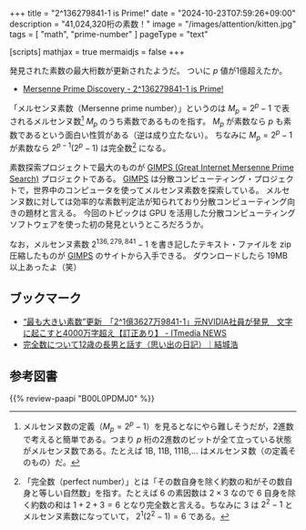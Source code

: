 +++
title = "2^136279841-1 is Prime!"
date =  "2024-10-23T07:59:26+09:00"
description = "41,024,320桁の素数！"
image = "/images/attention/kitten.jpg"
tags = [ "math", "prime-number" ]
pageType = "text"

[scripts]
  mathjax = true
  mermaidjs = false
+++

発見された素数の最大桁数が更新されたようだ。
ついに $p$ 値が1億超えたか。

- [Mersenne Prime Discovery - 2^136279841-1 is Prime!](//www.mersenne.org/primes/?press=M136279841)

「メルセンヌ素数（Mersenne prime number）」というのは $M_p = 2^p-1$ で表されるメルセンヌ数[^mn1] $M_p$ のうち素数であるものを指す。
$M_p$ が素数なら $p$ も素数であるという面白い性質がある（逆は成り立たない）。
ちなみに $M_p = 2^p-1$ が素数なら $2^{p-1}(2^p-1)$ は完全数[^pn] になる。

[^mn1]: メルセンヌ数の定義（$M_p = 2^p-1$）を見るとなにやら難しそうだが，2進数で考えると簡単である。つまり $p$ 桁の2進数のビットが全て立っている状態がメルセンヌ数である。たとえば 1B, 11B, 111B,... はメルセンヌ数（の定義そのもの）だ。
[^pn]: 「完全数（perfect number）」とは「その数自身を除く約数の和がその数自身と等しい自然数」を指す。たとえば $6$ の素因数は $2\times3$ なので $6$ 自身を除く約数の和は $1+2+3=6$ となり完全数と言える。ちなみに $3$ は $2^2-1$ とメルセンヌ素数になっていて， $2^1(2^2-1)=6$ である。

素数探索プロジェクトで最大のものが [GIMPS (Great Internet Mersenne Prime Search)](https://www.mersenne.org/) プロジェクトである。
[GIMPS] は分散コンピューティング・プロジェクトで，世界中のコンピュータを使ってメルセンヌ素数を探索している。
メルセンヌ数に対しては効率的な素数判定法が知られており分散コンピューティング向きの題材と言える。
今回のトピックは GPU を活用した分散コンピューティングソフトウェアを使った初の発見というところだろうか。

なお，メルセンヌ素数 $2^{136,279,841}-1$ を書き記したテキスト・ファイルを zip 圧縮したものが [GIMPS] のサイトから入手できる。
ダウンロードしたら 19MB 以上あったよ（笑）

## ブックマーク

- [“最も大きい素数”更新　「2^1億3627万9841-1」元NVIDIA社員が発見　文字に起こすと4000万字超え【訂正あり】 - ITmedia NEWS](https://www.itmedia.co.jp/news/articles/2410/22/news186.html)
- [完全数について12歳の長男と話す（思い出の日記）｜結城浩](https://mm.hyuki.net/n/nb17107856e67)

[GIMPS]: https://www.mersenne.org/ "Great Internet Mersenne Prime Search - PrimeNet"

## 参考図書

{{% review-paapi "B00L0PDMJ0" %}} <!-- 数学ガールの秘密ノート／整数で遊ぼう -->
